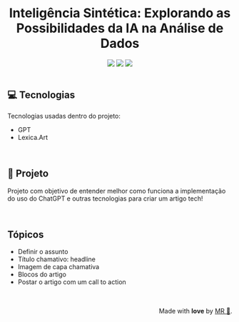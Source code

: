 <h1 align=center> Inteligência Sintética: Explorando as Possibilidades da IA na Análise de Dados </h1>

<!---Esses são exemplos. Veja https://shields.io para outras pessoas ou para personalizar este conjunto de escudos. Você pode querer incluir dependências, status do projeto e informações de licença aqui

https://simpleicons.org ICONS--->

<div align=center>
<img src="https://img.shields.io/github/repo-size/mellralla/artigo_chatgpt?color=ffa6d2&label=general%20size&logo=github&logoColor=ffa6d2&style=for-the-badge"/>
<img src="https://img.shields.io/github/languages/count/mellralla/artigo_chatgpt?&logo=academia&logoColor=ffa6d2&color=ffa6d2&label=LANGUAGES&style=for-the-badge"/>
<img src="https://img.shields.io/github/directory-file-count/mellralla/artigo_chatgpt?&logo=onlyoffice&logoColor=ffa6d2&color=ffa6d2&label=Files&style=for-the-badge"/>
</div>

<br>

## 💻 Tecnologias

Tecnologias usadas dentro do projeto:

- GPT
- Lexica.Art

<br>

## 📖 Projeto

Projeto com objetivo de entender melhor como funciona a implementação do uso do ChatGPT e outras tecnologias para criar um artigo tech! 

<br>

## Tópicos

- Definir o assunto
- Título chamativo: headline
- Imagem de capa chamativa
- Blocos do artigo
- Postar o artigo com um call to action


  
<br>
<br>
<div align="right">Made with <strong>love</strong> by <a href="https://github.com/mellralla">MR 🌸</a>.</div>